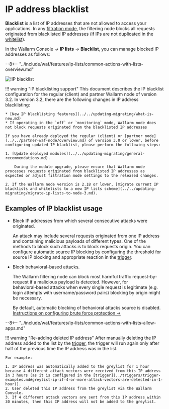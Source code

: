 # IP address blacklist

**Blacklist** is a list of IP addresses that are not allowed to access your applications. In any [filtration mode](../../admin-en/configure-wallarm-mode.md), the filtering node blocks all requests originated from blacklisted IP addresses (if IPs are not duplicated in the [whitelist](whitelist.md)).

In the Wallarm Console → **IP lists** → **Blacklist**, you can manage blocked IP addresses as follows:

--8<-- "../include/waf/features/ip-lists/common-actions-with-lists-overview.md"

![!IP blacklist](../../images/user-guides/ip-lists/blacklist-apps.png)

!!! warning "IP blacklisting support"
    This document describes the IP blacklist configuration for the regular (client) and partner Wallarm node of version 3.2. In version 3.2, there are the following changes in IP address blacklisting:
    
    * [New IP blacklisting features](../../updating-migrating/what-is-new.md)
    * If operating in the `off` or `monitoring` mode, Wallarm node does not block requests originated from the blacklisted IP addresses
    
    If you have already deployed the regular (client) or [partner node](../../partner-waf-node/overview.md) of version 3.0 or lower, before configuring updated IP blacklist, please perform the following steps:

    1. [Update deployed modules](../../updating-migrating/general-recommendations.md).
        
        During the module upgrade, please ensure that Wallarm node processes requests originated from blacklisted IP addresses as expected or adjust filtration mode settings to the released changes.
    
    2. If the Wallarm node version is 2.18 or lower, [migrate current IP blacklists and whitelists to a new IP lists scheme](../../updating-migrating/migrate-ip-lists-to-node-3.md).

## Examples of IP blacklist usage

* Block IP addresses from which several consecutive attacks were originated.

    An attack may include several requests originated from one IP address and containing malicious payloads of different types. One of the methods to block such attacks is to block requests origin. You can configure automatic source IP blocking by configuring the threshold for source IP blocking and appropriate reaction in the [trigger](../triggers/trigger-examples.md#blacklist-ip-if-4-or-more-attack-vectors-are-detected-in-1-hour).
* Block behavioral-based attacks.

    The Wallarm filtering node can block most harmful traffic request-by-request if a malicious payload is detected. However, for behavioral‑based attacks when every single request is legitimate (e.g. login attempts with username/password pairs) blocking by origin might be necessary.

    By default, automatic blocking of behavioral attacks source is disabled. [Instructions on configuring brute force protection →](../../admin-en/configuration-guides/protecting-against-bruteforce.md#configuration-steps)

--8<-- "../include/waf/features/ip-lists/common-actions-with-lists-allow-apps.md"

!!! warning "Re-adding deleted IP address"
    After manually deleting the IP address added to the list by the [trigger](../triggers/triggers.md), the trigger will run again only after half of the previous time the IP address was in the list.
    
    For example:

    1. IP address was automatically added to the greylist for 1 hour because 4 different attack vectors were received from this IP address in 3 hours (as it is configured in the [trigger](../triggers/trigger-examples.md#greylist-ip-if-4-or-more-attack-vectors-are-detected-in-1-hour)).
    2. User deleted this IP address from the greylist via the Wallarm Console.
    3. If 4 different attack vectors are sent from this IP address within 30 minutes, then this IP address will not be added to the greylist.
